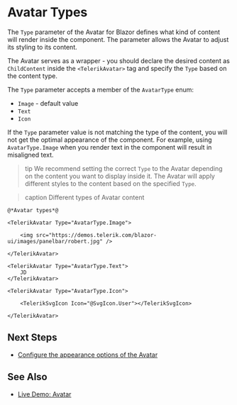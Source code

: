 
# Avatar Types

The `Type` parameter of the Avatar for Blazor defines what kind of content will render inside the component. The parameter allows the Avatar to adjust its styling to its content.

The Avatar serves as a wrapper - you should declare the desired content as `ChildContent` inside the `<TelerikAvatar>` tag and specify the `Type` based on the content type.

The `Type` parameter accepts a member of the `AvatarType` enum:

* `Image` - default value
* `Text`
* `Icon`

If the `Type` parameter value is not matching the type of the content, you will not get the optimal appearance of the component. For example, using `AvatarType.Image` when you render text in the component will result in misaligned text.

>tip We recommend setting the correct `Type` to the Avatar depending on the content you want to display inside it. The Avatar will apply different styles to the content based on the specified `Type`.

>caption Different types of Avatar content

````RAZOR
@*Avatar types*@

<TelerikAvatar Type="AvatarType.Image">

    <img src="https://demos.telerik.com/blazor-ui/images/panelbar/robert.jpg" />

</TelerikAvatar>

<TelerikAvatar Type="AvatarType.Text">
    JD
</TelerikAvatar>

<TelerikAvatar Type="AvatarType.Icon">

    <TelerikSvgIcon Icon="@SvgIcon.User"></TelerikSvgIcon>

</TelerikAvatar>
````

## Next Steps

* [Configure the appearance options of the Avatar](slug:avatar-appearance)

## See Also

* [Live Demo: Avatar](https://demos.telerik.com/blazor-ui/avatar/overview)